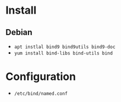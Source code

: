 # Install
## Debian
- `apt instlal bind9 bind9utils bind9-doc`
- `yum install bind-libs bind-utils bind`

# Configuration
- `/etc/bind/named.conf`
